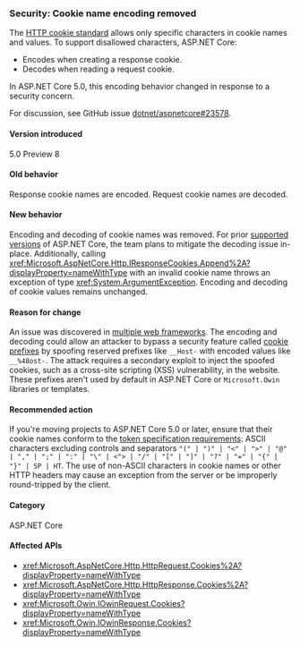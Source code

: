 ### Security: Cookie name encoding removed

The [HTTP cookie standard](https://tools.ietf.org/html/rfc6265#section-4.1.1) allows only specific characters in cookie names and values. To support disallowed characters, ASP.NET Core:

* Encodes when creating a response cookie.
* Decodes when reading a request cookie.

In ASP.NET Core 5.0, this encoding behavior changed in response to a security concern.

For discussion, see GitHub issue [dotnet/aspnetcore#23578](https://github.com/dotnet/aspnetcore/issues/23578).

#### Version introduced

5.0 Preview 8

#### Old behavior

Response cookie names are encoded. Request cookie names are decoded.

#### New behavior

Encoding and decoding of cookie names was removed. For prior [supported versions](https://dotnet.microsoft.com/platform/support/policy/dotnet-core) of ASP.NET Core, the team plans to mitigate the decoding issue in-place. Additionally, calling <xref:Microsoft.AspNetCore.Http.IResponseCookies.Append%2A?displayProperty=nameWithType> with an invalid cookie name throws an exception of type <xref:System.ArgumentException>. Encoding and decoding of cookie values remains unchanged.

#### Reason for change

An issue was discovered in [multiple web frameworks](https://github.com/advisories/GHSA-j6w9-fv6q-3q52). The encoding and decoding could allow an attacker to bypass a security feature called [cookie prefixes](https://tools.ietf.org/html/draft-ietf-httpbis-cookie-prefixes-00) by spoofing reserved prefixes like `__Host-` with encoded values like `__%48ost-`. The attack requires a secondary exploit to inject the spoofed cookies, such as a cross-site scripting (XSS) vulnerability, in the website. These prefixes aren't used by default in ASP.NET Core or `Microsoft.Owin` libraries or templates.

#### Recommended action

If you're moving projects to ASP.NET Core 5.0 or later, ensure that their cookie names conform to the [token specification requirements](https://tools.ietf.org/html/rfc2616#section-2.2): ASCII characters excluding controls and separators `"(" | ")" | "<" | ">" | "@" | "," | ";" | ":" | "\" | <"> | "/" | "[" | "]" | "?" | "=" | "{" | "}" | SP | HT`. The use of non-ASCII characters in cookie names or other HTTP headers may cause an exception from the server or be improperly round-tripped by the client.

#### Category

ASP.NET Core

#### Affected APIs

- <xref:Microsoft.AspNetCore.Http.HttpRequest.Cookies%2A?displayProperty=nameWithType>
- <xref:Microsoft.AspNetCore.Http.HttpResponse.Cookies%2A?displayProperty=nameWithType>
- <xref:Microsoft.Owin.IOwinRequest.Cookies?displayProperty=nameWithType>
- <xref:Microsoft.Owin.IOwinResponse.Cookies?displayProperty=nameWithType>

<!--

#### Affected APIs

- `Overload:Microsoft.AspNetCore.Http.HttpRequest.Cookies`
- `Overload:Microsoft.AspNetCore.Http.HttpResponse.Cookies`
- `P:Microsoft.Owin.IOwinRequest.Cookies`
- `P:Microsoft.Owin.IOwinResponse.Cookies`

-->
